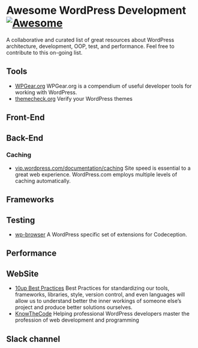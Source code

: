 # Awesome WordPress Development [![Awesome](https://cdn.rawgit.com/sindresorhus/awesome/d7305f38d29fed78fa85652e3a63e154dd8e8829/media/badge.svg)](https://github.com/sindresorhus/awesome)
A collaborative and curated list of great resources about WordPress architecture, development, OOP, test, and performance. Feel free to contribute to this on-going list.


## Tools

* [WPGear.org](http://wpgear.org/) WPGear.org is a compendium of useful developer tools for working with WordPress.
* [themecheck.org](http://themecheck.org/) Verify your WordPress themes

## Front-End

## Back-End

### Caching

* [vip.wordpress.com/documentation/caching](https://vip.wordpress.com/documentation/caching/) Site speed is essential to a great web experience. WordPress.com employs multiple levels of caching automatically.

## Frameworks

## Testing

* [wp-browser](https://github.com/lucatume/wp-browser) A WordPress specific set of extensions for Codeception.

## Performance

## WebSite

* [10up Best Practices](https://10up.github.io/Engineering-Best-Practices/) Best Practices for standardizing our tools, frameworks, libraries, style, version control, and even languages will allow us to understand better the inner workings of someone else’s project and produce better solutions ourselves.
* [KnowTheCode](https://knowthecode.io/) Helping professional WordPress developers master
the profession of web development and programming

## Slack channel